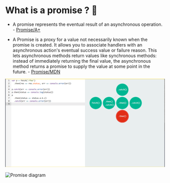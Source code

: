 # What is a promise ? 🤔

*   A promise represents the eventual result of an asynchronous operation. - [Promise/A+](https://promisesaplus.com/)

*   A Promise is a proxy for a value not necessarily known when the promise is created. It allows you to associate handlers with an asynchronous action's eventual success value or failure reason. This lets asynchronous methods return values like synchronous methods: instead of immediately returning the final value, the asynchronous method returns a promise to supply the value at some point in the future. - [Promise/MDN](https://developer.mozilla.org/en-US/docs/Web/JavaScript/Reference/Global_Objects/Promise)

![Promise Diagram](./promise.png)

![Promise diagram](https://mdn.mozillademos.org/files/8633/promises.png)
